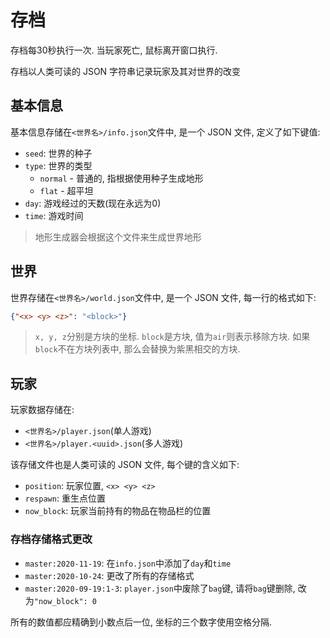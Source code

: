 # 存档
存档每30秒执行一次. 当玩家死亡, 鼠标离开窗口执行.

存档以人类可读的 JSON 字符串记录玩家及其对世界的改变

## 基本信息
基本信息存储在`<世界名>/info.json`文件中, 是一个 JSON 文件, 定义了如下键值:

- `seed`: 世界的种子
- `type`: 世界的类型
  - `normal` - 普通的, 指根据使用种子生成地形
  - `flat` - 超平坦
- `day`: 游戏经过的天数(现在永远为0)
- `time`: 游戏时间
> 地形生成器会根据这个文件来生成世界地形

## 世界
世界存储在`<世界名>/world.json`文件中, 是一个 JSON 文件, 每一行的格式如下:
```json
{"<x> <y> <z>": "<block>"}
```
> `x, y, z`分别是方块的坐标. `block`是方块, 值为`air`则表示移除方块. 如果`block`不在方块列表中, 那么会替换为紫黑相交的方块.

## 玩家
玩家数据存储在:

- `<世界名>/player.json`(单人游戏)
- `<世界名>/player.<uuid>.json`(多人游戏)

该存储文件也是人类可读的 JSON 文件, 每个键的含义如下:

- `position`: 玩家位置, `<x> <y> <z>`
- `respawn`: 重生点位置
- `now_block`: 玩家当前持有的物品在物品栏的位置

### 存档存储格式更改
- `master:2020-11-19`: 在`info.json`中添加了`day`和`time`
- `master:2020-10-24`: 更改了所有的存储格式
- `master:2020-09-19:1-3`: `player.json`中废除了`bag`键, 请将`bag`键删除, 改为`"now_block": 0`

所有的数值都应精确到小数点后一位, 坐标的三个数字使用空格分隔.
